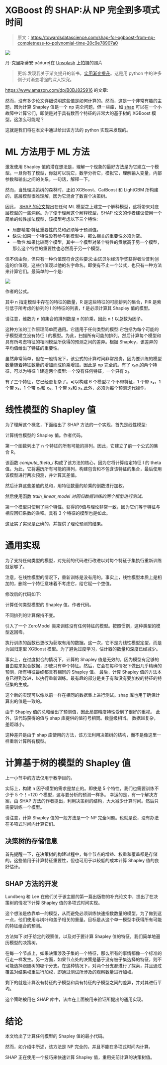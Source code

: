 # XGBoost 的 SHAP:从 NP 完全到多项式时间

> 原文：<https://towardsdatascience.com/shap-for-xgboost-from-np-completness-to-polynomial-time-20c9e78907a0>

![](img/991f276abe8207ee1c6e67090e6d9848.png)

丹-克里斯蒂安·pădureț在 [Unsplash](https://unsplash.com?utm_source=medium&utm_medium=referral) 上拍摄的照片

> 更新:发现我关于渐变提升的新书，[实用渐变提升](https://www.amazon.com/dp/B0BJ82S916)。这是用 python 中的许多例子对渐变增强的深入探究。

<https://www.amazon.com/dp/B0BJ82S916>  的文章:

</explain-your-model-with-the-shap-values-bc36aac4de3d>  

然而，没有多少论文详细说明这些值是如何计算的。然而，这是一个非常有趣的主题，因为计算 Shapley 值是一个 np 完全问题，但一些库，如 [shap](https://shap.readthedocs.io/en/latest/index.html) 可以在一个小故障中计算它们，即使是对于具有数百个特征的非常大的基于树的 XGBoost 模型。这怎么可能呢？

这就是我们将在本文中通过给出该方法的 python 实现来发现的。

# ML 方法用于 ML 方法

激发使用 Shapley 值的潜在想法是，理解一个现象的最好方法是为它建立一个模型。一旦你有了模型，你就可以玩它，数学分析它，模拟它，理解输入变量，内部参数和输出之间的关系。一句话，解释一下。

然而，当处理决策树的森林时，正如 XGBoost、CatBoost 和 LightGBM 所构建的，底层模型很难理解，因为它混合了数百个决策树。

因此， [SHAP 的论文](https://arxiv.org/pdf/1705.07874.pdf)提出在任何 ML 模型之上建立一个解释模型，这将带来对底层模型的一些洞察。为了便于理解这个解释模型，SHAP 论文的作者建议使用一个简单的线性加法模型，该模型考虑以下三个特性:

*   局部精度:特征重要性的总和必须等于预测值。
*   缺失:如果一个特性没有参与到模型中，那么相关的重要性必须为空。
*   一致性:如果比较两个模型，其中一个模型对某个特性的贡献高于另一个模型，那么这个特性的重要性也必然高于另一个模型。

信不信由你，但只有一种价值观符合这些要求:由诺贝尔经济学奖获得者沙普利创造的价值观，这些价值观以他的名字命名。即使有不止一个公式，也只有一种方法来计算它们。最简单的一个是:

![](img/b6edda31668a16eb885b611a20a46b0d.png)

作者的公式。

其中 n 指定模型中存在的特征的数量，R 是这些特征的可能排列的集合，PiR 是索引低于所考虑的排列的 I 的特征的列表，f 是必须计算其 Shapley 值的模型。

请注意，维数为 n 的集合的排列数是 n 的阶乘，因此 n！以总数为因子。

这种方法的工作原理简单而通用。它适用于任何类型的模型:它包括为每个可能的子模型建立没有特征 I 的模型。为此，扫描所有可能的排列。然后计算每个模型和具有所考虑特征的相同模型所获得的预测之间的差异。根据 Shapley，该差异的平均值给出了特征的重要性。

虽然非常简单，但在一般情况下，该公式的计算时间非常昂贵，因为要训练的模型数量随着特征数量的增加而成阶乘增加。因此是 np 完全的。有了 x₂x₁的两个特征，可以为特征 1 建造两个模型:一个没有任何特征，一个只有 x₂.

有了三个特征，它已经更复杂了。可以构建 6 个模型:2 个不带特征，1 个带 x₂，1 个带 x₃，1 个带 x₂和 x₃，1 个带 x₃和 x₂.此外，必须为每个预测迭代操作。

# 线性模型的 Shapley 值

为了理解这个概念，下面给出了 SHAP 方法的一个实现，首先是线性模型:

计算线性模型的 Shapley 值。作者代码。

第一个函数列出了 n 个特征的所有可能的排列。因此，它建立了前一个公式的集合 R。

该函数 *compute_theta_i* 构成了该方法的核心，因为它将计算给定特征 I 的 theta 值。为此，它将遍历所有可能的排列，构建包含和不包含该特征的集合，最后使用该模型进行两次预测，并计算其差值。

然后计算这些差值的总和，用特征数量的阶乘的倒数进行加权。

然后使用函数 *train_linear_model 对回归数据训练的两个模型进行测试。*

第一个模型只使用了两个特性。获得的θ值与理论非常一致，因为它们等于特征与相应回归系数的乘积。具有 3 个特征的模型也是如此。

这证实了实现是正确的，并提供了理论预测的结果。

# 通用实现

为了支持任何类型的模型，对先前的代码进行改进以对每个特征子集执行重新训练就足够了。

注意，在线性模型的情况下，重新训练是没有用的。事实上，线性模型本质上是相加的，删除一个特征意味着不考虑它，给它赋一个空值。

修改后的代码如下:

计算任何类型模型的 Shapley 值。作者代码。

不同排列的计算保持不变。

引入了一个 ZeroModel 类来训练没有任何特征的模型。按照惯例，这种类型的模型返回零。

执行训练的函数已更改为获取有用的数据。这一次，它不是为线性模型定型，而是为回归定型 XGBoost 模型。为了避免过度学习，估计器的数量和深度已经减少。

事实上，在过度拟合的情况下，计算的 Shapley 值是无效的，因为模型有足够的自由度来拟合数据，即使只有单个特征。然后，它会在每种情况下做出几乎精确的预测，所有特征最终都具有相同的 Shapley 值。
最后，计算 Shapley 值的方法本身已得到改进，以执行重新训练。最有趣的部分是关于有和没有要加权的特征的特征集的生成。

这个新的实现可以像以前一样在相同的数据集上进行测试。shap 库也用于确保计算出的值是一致的。

由于 Shapley 值的总和给出了预测值，因此局部精度特性受到了很好的重视。
此外，该代码获得的值与 shap 库提供的值符号相同。数量级相当。
数据越复杂，差距越小。

这种差异是由于 shap 库使用的方法，该方法利用决策树的结构，而不是像这里一样重新计算所有模型。

# 计算基于树的模型的 Shapley 值

上一小节中的方法仅用于教学目的。

实际上，构建 n 因子模型的需求是禁止的。即使是 5 个特性，我们也需要训练不少于 5 个！=120 个模型，这与要分析的预测一样多。
幸运的是，有一个解决方案，由 SHAP 方法的作者提出，利用决策树的结构，大大减少计算时间。然后只需要训练一个模型。

请注意，计算 Shapley 值的一般方法是一个 NP 完全问题。也就是说，没有办法在多项式时间内计算它们。

## 决策树的存储信息

首先提醒一下，在决策树的构建过程中，每个节点的增益、权重和覆盖都是存储的。这些值用于计算特征重要性，但也可用于以较低的成本计算 Shapley 值的良好估计。

## SHAP 方法的开发

Lundberg 和 Lee 在他们关于该主题的第一篇出版物的补充论文中，提出了在决策树的情况下计算 Shapley 值的多项式时间实现。

这个想法是依靠单一的模型，从而避免必须训练快速指数数量的模型。为了做到这一点，他们使用与树叶和盖子相关的重量。目标是从这个单一模型中获得所有可能的特征组合的预测。

方法如下:对于给定的观察值，以及对于要计算 Shapley 值的特征，我们简单地遍历模型的决策树。

在每一个节点上，如果决策涉及子集的一个特征，那么所有的事情都像一个标准的行走一样发生。另一方面，如果节点处的决策是基于没有被子集选择的特征，则不可能选择跟随树的哪个分支。在这种情况下，对两个分支都进行了探索，并且通过覆盖对结果权重进行加权，即通过测试所涉及的观察数量进行加权。

剩下的就是计算没有特征的子模型和具有特征的子模型之间的差异，并对其进行平均。

这个策略被用在 SHAP 库中，该库在上面被用来验证所提出的通用实现。

# 结论

本文给出了计算任何模型的 Shapley 值的最小代码。

然而，如介绍中所述，该方法是 NP 完全的，并且不能在多项式时间内计算。

SHAP 正在使用一个技巧来快速计算 Shapley 值，重用先前计算的决策树值。
